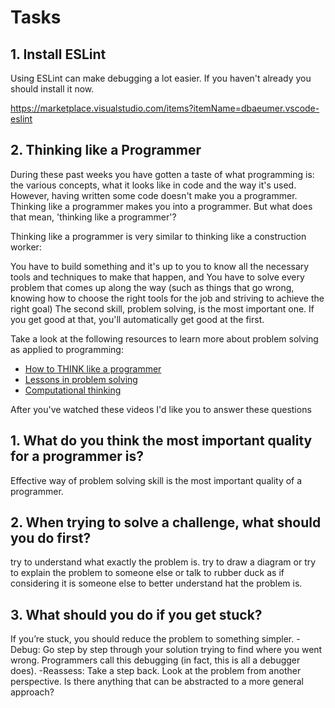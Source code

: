 # Tasks

## 1. Install ESLint

Using ESLint can make debugging a lot easier. If you haven't already you should install it now.

https://marketplace.visualstudio.com/items?itemName=dbaeumer.vscode-eslint

## 2. Thinking like a Programmer

During these past weeks you have gotten a taste of what programming is: the various concepts, what it looks like in code and the way it's used. However, having written some code doesn't make you a programmer. Thinking like a programmer makes you into a programmer. But what does that mean, 'thinking like a programmer'?

Thinking like a programmer is very similar to thinking like a construction worker:

You have to build something and it's up to you to know all the necessary tools and techniques to make that happen, and
You have to solve every problem that comes up along the way (such as things that go wrong, knowing how to choose the right tools for the job and striving to achieve the right goal)
The second skill, problem solving, is the most important one. If you get good at that, you'll automatically get good at the first.

Take a look at the following resources to learn more about problem solving as applied to programming:

- [How to THINK like a programmer](https://www.youtube.com/watch?v=NNazO2tMHno)
- [Lessons in problem solving](https://www.freecodecamp.org/news/how-to-think-like-a-programmer-lessons-in-problem-solving-d1d8bf1de7d2/)
- [Computational thinking](https://www.youtube.com/watch?v=qbnTZCj0ugI)

After you've watched these videos I'd like you to answer these questions

## 1. What do you think the most important quality for a programmer is?

<!-- Write your answer here -->

Effective way of problem solving skill is the most important quality of a programmer.

## 2. When trying to solve a challenge, what should you do first?

<!-- Write your answer here -->

try to understand what exactly the problem is. try to draw a diagram or try to explain the problem to someone else or talk to rubber duck as if considering it is someone else to better understand hat the problem is.

## 3. What should you do if you get stuck?

<!-- Write your answer here -->

If you’re stuck, you should reduce the problem to something simpler.
-Debug: Go step by step through your solution trying to find where you went wrong. Programmers call this debugging (in fact, this is all a debugger does).
-Reassess: Take a step back. Look at the problem from another perspective. Is there anything that can be abstracted to a more general approach?
